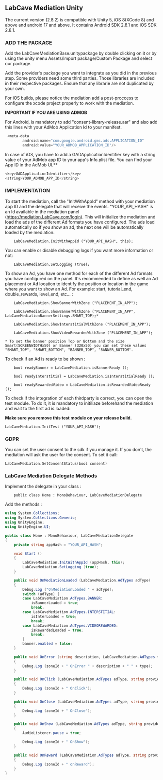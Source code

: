 
## LabCave Mediation Unity

The current version (2.8.2) is compatible with Unity 5, iOS 8(XCode 8) and above and android 17 and above. It contains Android SDK 2.8.1 and iOS SDK 2.8.1.

### ADD THE PACKAGE

Add the LabCaveMediationBase.unitypackage by double clicking on it or by using the unity menu Assets/Import package/Custom Package and select our package.

Add the provider's package you want to integrate as you did in the previous step. Some providers need some third parties. Those libraries are included in their respective packages. Ensure that any librarie are not duplicated by your own. 

For iOS builds, please notice the mediation add a post-proccess to configure the xcode project properly to work with the mediation.

**IMPORTANT IF YOU ARE USING ADMOB**

For Android, is mandatory to add "consent-library-release.aar" and also add this lines with your AdMob Application Id to your manifest.

````java
 <meta-data
        android:name="com.google.android.gms.ads.APPLICATION_ID"
        android:value="YOUR_ADMOB_APPLICATION_ID"/>
````

In case of iOS, you have to add a GADApplicationIdentifier key with a string value of your AdMob app ID to your app's Info.plist file. You can find your App ID in the AdMob UI.**

````java
<key>GADApplicationIdentifier</key>
<string>YOUR_ADMOB_APP_ID</string>
````


### IMPLEMENTATION

To start the mediation, call the "InitWithAppId" method with your mediation app ID and the delegate that will receive the events. "YOUR_API_HASH" is an Id available in the mediation panel (<https://mediation.LabCave.com/login>). This will initialize the mediation and load the ads of the different Ad formats you have configured. The ads load automatically so if you show an ad, the next one will be automatically loaded by the mediation.

        LabCaveMediation.InitWithAppId ("YOUR_API_HASH", this);

You can enable or disable debugging logs if you want more information or not:

        LabCaveMediation.SetLogging (true);

To show an Ad, you have one method for each of the different Ad formats you have configured on the panel. It's recommended to define as well an Ad placement or Ad location to identify the position or location in the game where you want to show an Ad. For example: start, tutorial_end, double_rewards, level_end, etc...  :

        LabCaveMediation.ShowBannerWithZone ("PLACEMENT_IN_APP");

	    LabCaveMediation.ShowBannerWithZone ("PLACEMENT_IN_APP",  LabCaveMediationBannerSettings.SMART_TOP);*

        LabCaveMediation.ShowInterstitialWithZone ("PLACEMENT_IN_APP");

        LabCaveMediation.ShowVideoRewardedWithZone ("PLACEMENT_IN_APP");

	* To set the banner position Top or Bottom and the size Smart(SCREENWIDTHx50) or Banner (320x50) you can set these values "SMART_TOP", "SMART_BOTTOM", "BANNER_TOP", "BANNER_BOTTOM".

To check if an Ad is ready to be shown :

        bool readyBanner = LabCaveMediation.isBannerReady ();

        bool readyInterstitial = LabCaveMediation.isInterstitialReady ();

        bool readyRewardedVideo = LabCaveMediation.isRewardedVideoReady ();

To check if the integration of each thirdparty is correct, you can open the test module. To do it, it is mandatory to initiliaze beforehand the mediation and wait to the first ad is loaded:

**Make sure you remove this test module on your release build.**

	LabCaveMediation.InitTest ("YOUR_API_HASH");

### GDPR

You can set the user consent to the sdk if you manage it. If you don't, the mediation will ask the user for the consent. To set it call:


    LabCaveMediation.SetConsentStatus(bool consent)

### LabCave Mediation Delegate Methods

Implement the delegate in your class :

        public class Home : MonoBehaviour, LabCaveMediationDelegate

Add the methods :

```c#
using System.Collections;
using System.Collections.Generic;
using UnityEngine;
using UnityEngine.UI;

public class Home : MonoBehaviour, LabCaveMediationDelegate
{
	private string appHash = "YOUR_API_HASH";

	void Start ()
	{
		LabCaveMediation.InitWithAppId (appHash, this);
		LabCaveMediation.SetLogging (true);
	}

	public void OnMediationLoaded (LabCaveMediation.AdTypes adType)
	{
		Debug.Log ("OnMediationLoaded " + adType);
		switch (adType) {
		case LabCaveMediation.AdTypes.BANNER:
			isBannerLoaded = true;
			break;
		case LabCaveMediation.AdTypes.INTERSTITIAL:
			isInterLoaded = true;
			break;
		case LabCaveMediation.AdTypes.VIDEOREWARDED:
			isRewardedLoaded = true;
			break;
		}
		banner.enabled = false;
	}

	public void OnError (string description, LabCaveMediation.AdTypes type, string zoneId)
	{
		Debug.Log (zoneId + " OnError " + description + " " + type);
	}

	public void OnClick (LabCaveMediation.AdTypes adType, string provider, string zoneId)
	{
		Debug.Log (zoneId + " OnClick");
	}

	public void OnClose (LabCaveMediation.AdTypes adType, string provider, string zoneId)
	{
		Debug.Log (zoneId + " OnClose");
	}

	public void OnShow (LabCaveMediation.AdTypes adType, string provider, string zoneId)
	{
		AudioListener.pause = true;

		Debug.Log (zoneId + " OnShow");
	}

	public void OnReward (LabCaveMediation.AdTypes adType, string provider, string zoneId)
	{
		Debug.Log (zoneId + " onReward");
	}
}
```
